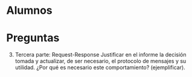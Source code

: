 # Alumnos

# Preguntas
3. Tercera parte: Request-Response
Justificar en el informe la decisión tomada y actualizar, de ser necesario, el protocolo de mensajes y su utilidad. ¿Por qué es necesario este comportamiento? (ejemplificar).
